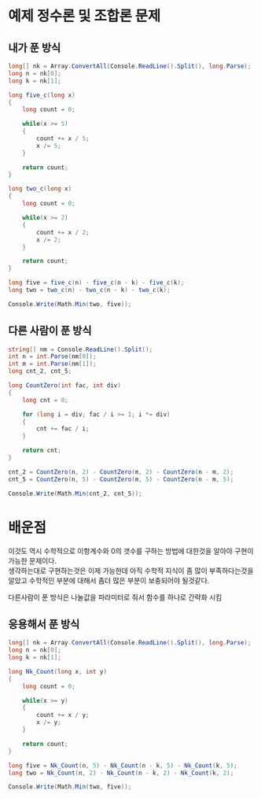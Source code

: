 # 예제 정수론 및 조합론 문제

## 내가 푼 방식
``` cs
long[] nk = Array.ConvertAll(Console.ReadLine().Split(), long.Parse);
long n = nk[0];
long k = nk[1];

long five_c(long x)
{
    long count = 0;

    while(x >= 5)
    {
        count += x / 5;
        x /= 5;
    }

    return count;
}

long two_c(long x)
{
    long count = 0;

    while(x >= 2)
    {
        count += x / 2;
        x /= 2;
    }

    return count;
}

long five = five_c(n) - five_c(n - k) - five_c(k);
long two = two_c(n) - two_c(n - k) - two_c(k);

Console.Write(Math.Min(two, five));
```

## 다른 사람이 푼 방식
```cs
string[] nm = Console.ReadLine().Split();
int n = int.Parse(nm[0]);
int m = int.Parse(nm[1]);
long cnt_2, cnt_5;

long CountZero(int fac, int div)
{
    long cnt = 0;

    for (long i = div; fac / i >= 1; i *= div)
    {
        cnt += fac / i;
    }

    return cnt;
}

cnt_2 = CountZero(n, 2) - CountZero(m, 2) - CountZero(n - m, 2);
cnt_5 = CountZero(n, 5) - CountZero(m, 5) - CountZero(n - m, 5);

Console.Write(Math.Min(cnt_2, cnt_5));
```

# 배운점
이것도 역시 수학적으로 이항계수와 0의 갯수를 구하는 방법에 대한것을 알아야 구현이 가능한 문제이다.  
생각하는대로 구현하는것은 이제 가능한데 아직 수학적 지식이 좀 많이 부족하다는것을 알았고 수학적인 부분에 대해서 좀더 많은 부분이 보충되어야 될것같다.  

다른사람이 푼 방식은 나눌값을 파라미터로 줘서 함수를 하나로 간략화 시킴

## 응용해서 푼 방식
```cs
long[] nk = Array.ConvertAll(Console.ReadLine().Split(), long.Parse);
long n = nk[0];
long k = nk[1];

long Nk_Count(long x, int y)
{
    long count = 0;

    while(x >= y)
    {
        count += x / y;
        x /= y;
    }

    return count;
}

long five = Nk_Count(n, 5) - Nk_Count(n - k, 5) - Nk_Count(k, 5);
long two = Nk_Count(n, 2) - Nk_Count(n - k, 2) - Nk_Count(k, 2);

Console.Write(Math.Min(two, five));
```
